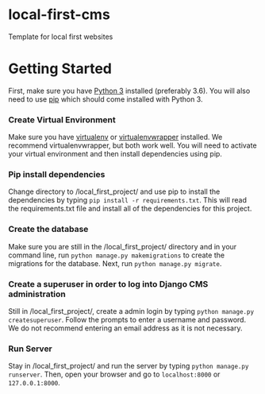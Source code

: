 # local-first-cms
Template for local first websites

# Getting Started
First, make sure you have [Python 3](https://www.python.org/downloads/) installed (preferably 3.6). You will also need to use [pip](https://pip.pypa.io/en/stable/installing/) which should come installed with Python 3.  

### Create Virtual Environment
Make sure you have [virtualenv](https://virtualenv.pypa.io/en/stable/) or [virtualenvwrapper](https://virtualenvwrapper.readthedocs.io/en/latest/) installed. We recommend virtualenvwrapper, but both work well. You will need to activate your virtual environment and then install dependencies using pip. 

### Pip install dependencies
Change directory to /local_first_project/ and use pip to install the dependencies by typing `pip install -r requirements.txt`. This will read the requirements.txt file and install all of the dependencies for this project.

### Create the database
Make sure you are still in the /local_first_project/ directory and in your command line, run `python manage.py makemigrations` to create the migrations for the database. Next, run `python manage.py migrate`. 

### Create a superuser in order to log into Django CMS administration
Still in /local_first_project/, create a admin login by typing `python manage.py createsuperuser`. Follow the prompts to enter a username and password. We do not recommend entering an email address as it is not necessary.

### Run Server
Stay in /local_first_project/ and run the server by typing `python manage.py runserver`. Then, open your browser and go to `localhost:8000` or `127.0.0.1:8000`. 



